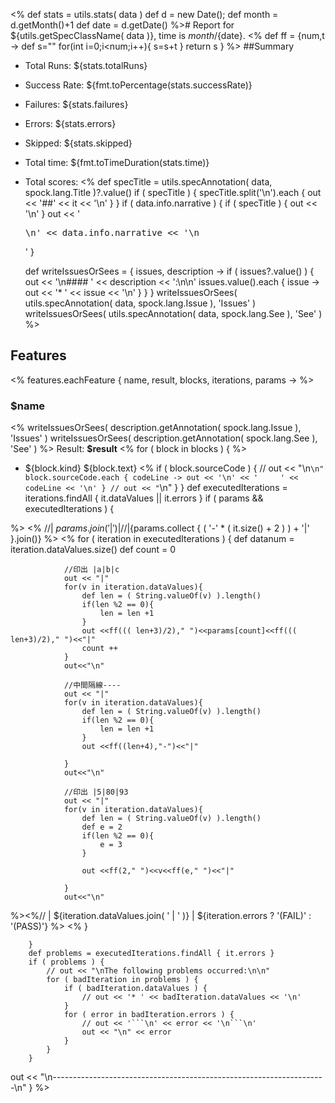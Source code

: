 <%
    def stats = utils.stats( data )
    def d = new Date();
    def month = d.getMonth()+1
    def date = d.getDate()
 %># Report for ${utils.getSpecClassName( data )}, time is ${month}/${date}.
<%
def ff = {num,t ->
   def s=""
   for(int i=0;i<num;i++){
   		 s=s+t
   	}
   	return s
} 
%>
##Summary

* Total Runs: ${stats.totalRuns}
* Success Rate: ${fmt.toPercentage(stats.successRate)}
* Failures: ${stats.failures}
* Errors:   ${stats.errors}
* Skipped:  ${stats.skipped}
* Total time: ${fmt.toTimeDuration(stats.time)}
* Total scores: 
<%
    def specTitle = utils.specAnnotation( data, spock.lang.Title )?.value()
    if ( specTitle ) {
        specTitle.split('\n').each { out << '##' << it << '\n' }
    }
    if ( data.info.narrative ) {
        if ( specTitle ) { out << '\n' }
        out << '<pre>\n' << data.info.narrative << '\n</pre>'
    }
    
    def writeIssuesOrSees = { issues, description ->
        if ( issues?.value() ) {
            out << '\n#### ' << description << ':\n\n'
            issues.value().each { issue ->
                out << '* ' << issue << '\n'
            }
        }
    }
    writeIssuesOrSees( utils.specAnnotation( data, spock.lang.Issue ), 'Issues' )
    writeIssuesOrSees( utils.specAnnotation( data, spock.lang.See ), 'See' )
%>

## Features
<%
    features.eachFeature { name, result, blocks, iterations, params ->
%>
### $name
<% 
 writeIssuesOrSees( description.getAnnotation( spock.lang.Issue ), 'Issues' )
 writeIssuesOrSees( description.getAnnotation( spock.lang.See ), 'See' )
%>
Result: **$result**
<%
        for ( block in blocks ) {
 %>
* ${block.kind} ${block.text}
<%
          if ( block.sourceCode ) {
              // out << "\n```\n"
              block.sourceCode.each { codeLine ->
                  out << '\n' << '     ' << codeLine << '\n'
              }
              // out << "```\n"
          }
        }
        def executedIterations = iterations.findAll { it.dataValues || it.errors }
        if ( params && executedIterations ) {
   
 %>
<% //| ${params.join( ' | ' )} |
 // |${params.collect { ( '-' * ( it.size() + 2 ) ) + '|' }.join()}
 %>
<%
            for ( iteration in executedIterations ) {
            	def datanum = iteration.dataValues.size()
            	def count = 0
            	
            	//印出 |a|b|c
            	out << "|"
            	for(v in iteration.dataValues){
            	    def len = ( String.valueOf(v) ).length()
            	    if(len %2 == 0){
            	    	len = len +1
            	    }
            	    out <<ff((( len+3)/2)," ")<<params[count]<<ff((( len+3)/2)," ")<<"|"
            	    count ++      	 
            	}
            	out<<"\n"
            	
            	//中間隔線----
            	out << "|"
            	for(v in iteration.dataValues){
            	    def len = ( String.valueOf(v) ).length()
            	    if(len %2 == 0){
            	    	len = len +1
            	    }
            	    out <<ff((len+4),"-")<<"|"
            	        	 
            	}
            	out<<"\n"
            	
            	//印出 |5|80|93
            	out << "|"
            	for(v in iteration.dataValues){
            	    def len = ( String.valueOf(v) ).length()
            	    def e = 2
            	    if(len %2 == 0){
            	    	e = 3
            	    }

            	    out <<ff(2," ")<<v<<ff(e," ")<<"|"
            	        	 
            	}
                out<<"\n"  

%><%//   | ${iteration.dataValues.join( ' | ' )} | ${iteration.errors ? '(FAIL)' : '(PASS)'} %>
<%          }

        }
        def problems = executedIterations.findAll { it.errors }
        if ( problems ) {
            // out << "\nThe following problems occurred:\n\n"
            for ( badIteration in problems ) {
                if ( badIteration.dataValues ) {
                    // out << '* ' << badIteration.dataValues << '\n'
                }
                for ( error in badIteration.errors ) {
                    // out << '```\n' << error << '\n```\n'
                    out << "\n" << error
                }
            }
        }
   out << "\n--------------------------------------------------------------------\n"
    }
 %>

